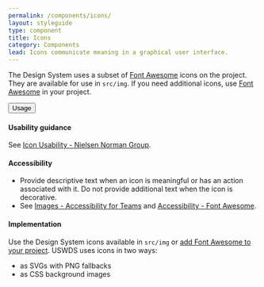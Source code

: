 ```yaml
---
permalink: /components/icons/
layout: styleguide
type: component
title: Icons
category: Components
lead: Icons communicate meaning in a graphical user interface.
---
```


The Design System uses a subset of [Font Awesome](https://fontawesome.com/) icons on the project. They are available for use in `src/img`. If you need additional icons, use [Font Awesome](https://fontawesome.com/) in your project.

<div class="usa-accordion usa-accordion--bordered site-accordion-docs site-component-section">
  <button class="usa-button-unstyled usa-accordion__button"
      aria-expanded="true" aria-controls="icons-docs">
    Usage
  </button>
  <div id="icons-docs" aria-hidden="false" class="usa-accordion__content site-component-usage">
    <h4 class="usa-heading">Usability guidance</h4>
    <p>See <a href="https://www.nngroup.com/articles/icon-usability/">Icon Usability - Nielsen Norman Group</a>.</p>
    <h4 class="usa-heading">Accessibility</h4>
    <ul class="usa-content-list">
      <li>Provide descriptive text when an icon is meaningful or has an action associated with it. Do not provide additional text when the icon is decorative.</li>
      <li>See <a href="https://accessibility.digital.gov/front-end/images/">Images - Accessibility for Teams</a> and <a href="https://fontawesome.com/how-to-use/on-the-web/other-topics/accessibility">Accessibility - Font Awesome</a>.</li>
    </ul>
    <h4 class="usa-heading">Implementation</h4>
    <p>Use the Design System icons available in <code>src/img</code> or <a href="https://fontawesome.com/how-to-use/on-the-web/setup/getting-started?using=web-fonts-with-css">add Font Awesome to your project</a>. USWDS uses icons in two ways:</p>
    <ul>
      <li>as SVGs with PNG fallbacks</li>
      <li>as CSS background images</li>
    </ul>
  </div>
</div>
